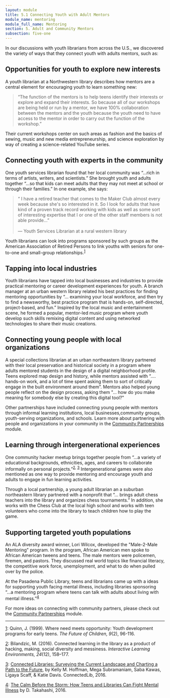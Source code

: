 ```yaml
---
layout: module
title: 5.1 Connecting Youth with Adult Mentors
module_name: mentoring
module_full_name: Mentoring
section: 5. Adult and Community Mentors
subsection: five-one
---
```


In our discussions with youth librarians from across the U.S., we discovered the variety of ways that they connect youth with adults mentors, such as: 

## Opportunities for youth to explore new interests 

A youth librarian at a Northwestern library describes how mentors are a central element for encouraging youth to learn something new: 

>“The function of the mentors is to help teens identify their interests or explore and expand their interests. So because all of our workshops are being held or run by a mentor, we have 100% collaboration between the mentors and the youth because the youth need to have access to the mentor in order to carry out the function of the workshop.” 

Their current workshops center on such areas as fashion and the basics of sewing, music and new media entrepreneurship, and science exploration by way of creating a science-related YouTube series. 

## Connecting youth with experts in the community 

One youth services librarian found that her local community was “...rich in terms of artists, writers, and scientists.” She brought youth and adults together “...so that kids can meet adults that they may not meet at school or through their families.” In one example, she says: 

>“ I have a retired teacher that comes to the Maker Club almost every week because she's so interested in it. So I look for adults that have kind of a proven track record working with kids as well as some sort of interesting expertise that I or one of the other staff members is not able provide...”<br/><br/>— Youth Services Librarian at a rural western library

Youth librarians can look into programs sponsored by such groups as the American Association of Retired Persons to link youths with seniors for one-to-one and small-group relationships.<sup><a name="1" href="#fn1">1</a></sup>

## Tapping into local industries 

<!-- INTS_065 -->

Youth librarians have tapped into local businesses and industries to provide practical mentoring or career development experiences for youth. A branch manager at an urban western library related his best practices for finding mentoring opportunities by “... examining your local workforce, and then try to find a newsworthy, best practice program that is hands-on, self-directed, project-based, and fun.” Inspired by the local music and entertainment scene, he formed a popular, mentor-led music program where youth develop such skills remixing digital content and using networked technologies to share their music creations. 

## Connecting young people with local organizations 

<!-- INTM_051-->
A special collections librarian at an urban northeastern library partnered with their local preservation and historical society in a program where adults mentored students in the design of a digital neighborhood profile. Teens explored map design and history, while mentors assisted with  “.... hands-on work, and a lot of time spent asking them to sort of critically engage in the built environment around them”. Mentors also helped young people reflect on the design process, asking them "... how do you make meaning for somebody else by creating this digital tool?" 

Other partnerships have included connecting young people with mentors through informal learning institutions, local businesses,community groups, youth-serving organizations, and schools. Learn more about partnering with people and organizations in your community in the [Community Partnerships](../partnerships/) module.

## Learning through intergenerational experiences 

One community hacker meetup brings together people from “...a variety of educational backgrounds, ethnicities, ages, and careers to collaborate informally on personal projects.”<sup><a name="2" href="#fn2">2</a>, <a name="3" href="#fn3">3</a></sup> Intergenerational games were also mentioned as one way to provide mentoring and encourage youth and adults to engage in fun learning activities. 

<!-- INTS-013 -->
Through a local partnership, a young adult librarian an a suburban northeastern library  partnered with a nonprofit that “... brings adult chess teachers into the library and organizes chess tournaments.”  In addition, she works with the Chess Club at the local high school and works with teen volunteers who come into the library to teach children how to play the game. 

## Supporting targeted youth populations 

An ALA diversity award winner, Lori Wilcox, developed the "Male-2-Male Mentoring" program. In the program, African American men spoke to African American tweens and teens. The male mentors were policemen, firemen, and pastors. They discussed real world topics like financial literacy, the competitive work force, unemployment, and what to do when pulled over by the police. 

At the Pasadena Public Library, teens and librarians came up with a ideas for supporting youth facing mental illness, including libraries sponsoring “...a mentoring program where teens can talk with adults about living with mental illness.”<sup><a name="4" href="#fn4">4</a></sup>

For more ideas on connecting with community partners, please check out the [Community Partnerships](../partnerships/) module.   

<hr/>

<a name="fn1" href="#1">1</a>:  Quinn, J. (1999). Where need meets opportunity: Youth development programs for early teens. _The Future of Children, 9_(2), 96-116. 

<a name="fn2" href="#2">2</a>: Bilandzic, M. (2016). Connected learning in the library as a product of hacking, making, social diversity and messiness. _Interactive Learning Environments, 24_(12), 158–177. 

<a name="fn3" href="#3">3</a>: [Connected Libraries: Surveying the Current Landscape and Charting a Path to the Future](https://connectedlib.ischool.uw.edu/connected-learning-in-libraries), by Kelly M. Hoffman, Mega Subramaniam, Saba Kawas, Ligaya Scaff, & Katie Davis. ConnectedLib, 2016.

<a name="fn4" href="#4">4</a>: [The Calm Before the Storm: How Teens and Libraries Can Fight Mental Illness](http://yalsa.ala.org/blog/2016/05/29/the-calm-before-the-storm-how-teens-and-libraries-can-fight-mental-illness/) by D. Takahashi, 2016. 